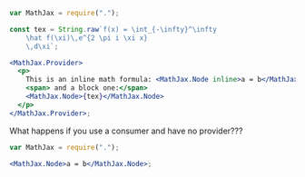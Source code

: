 ```jsx
var MathJax = require(".");

const tex = String.raw`f(x) = \int_{-\infty}^\infty
    \hat f(\xi)\,e^{2 \pi i \xi x}
    \,d\xi`;

<MathJax.Provider>
  <p>
    This is an inline math formula: <MathJax.Node inline>a = b</MathJax.Node>
    <span> and a block one:</span>
    <MathJax.Node>{tex}</MathJax.Node>
  </p>
</MathJax.Provider>;
```

What happens if you use a consumer and have no provider???

```jsx
var MathJax = require(".");

<MathJax.Node>a = b</MathJax.Node>;
```
